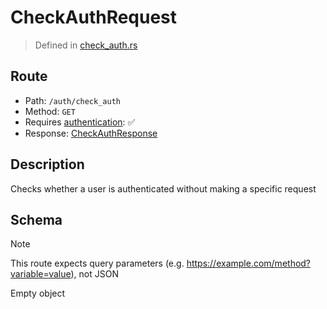 # CheckAuthRequest
> Defined in [check_auth.rs](../../../../../interface/src/interface/routes/auth/check_auth.rs)

## Route
- Path: `/auth/check_auth`
- Method: `GET`
- Requires [authentication](../../../../Flows/Authentication%20Flow.md): ✅
- Response: [CheckAuthResponse](CheckAuthResponse.md)

## Description
Checks whether a user is authenticated without making a specific request

## Schema
> [!NOTE]
> This route expects query parameters (e.g. https://example.com/method?variable=value), not JSON

Empty object

